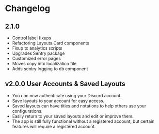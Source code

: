 # Changelog

## 2.1.0

* Control label fixups
* Refactoring Layouts Card components
* Fixup to analytics scripts
* Upgrades Sentry package
* Customized error pages
* Moves copy into localization file
* Adds sentry logging to db component

## v2.0.0 User Accounts & Saved Layouts

* You can now authenticate using your Discord account.
* Save layouts to your account for easy access.
* Saved layouts can have titles and notations to help others use your configurations.
* Easily return to your saved layouts and edit or improve them.
* The app is still fully functional without a registered account, but certain features will require a registered account.
